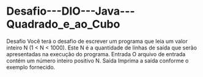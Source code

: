 # Desafio---DIO---Java---Quadrado_e_ao_Cubo
Desafio Você terá o desafio de escrever um programa que leia um valor inteiro N (1 &lt; N &lt; 1000). Este N é a quantidade de linhas de saída que serão apresentadas na execução do programa. Entrada O arquivo de entrada contém um número inteiro positivo N. Saída Imprima a saída conforme o exemplo fornecido.
